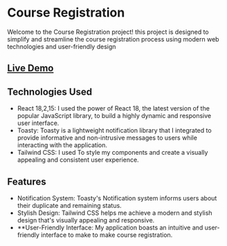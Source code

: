 # Course Registration
Welcome to the Course Registration project! this project is designed to simplify and streamline the course registration process using modern web technologies and user-friendly design 

## <a href="https://course-registration-7.netlify.app/">Live Demo</a>

## Technologies Used
- React 18,2,15: I used the power of React 18, the latest version of the popular JavaScript library, to build a highly dynamic and responsive user interface.
-  Toasty: Toasty is a lightweight notification library that I integrated to provide informative and non-intrusive messages to users while interacting with the application.
- Tailwind CSS: I used To style my components and create a visually appealing and consistent user experience.

## Features 
-  Notification System:  Toasty's Notification system informs users about their duplicate and remaining status.
- Stylish Design: Tailwind CSS helps me achieve a modern and stylish design that's visually appealing and responsive.
- **User-Friendly Interface: My application boasts an intuitive and user-friendly interface to make to make course registration. 

